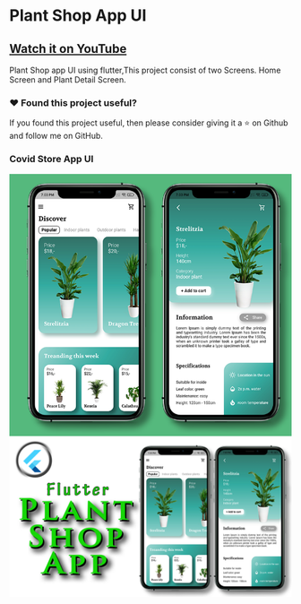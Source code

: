 # Plant Shop App UI

## [Watch it on YouTube]()


Plant Shop app UI using flutter,This project consist of two Screens. Home Screen and Plant Detail Screen.

### :heart: Found this project useful?

If you found this project useful, then please consider giving it a :star: on Github and follow me on GitHub.

### Covid Store App UI

![App UI](/plantallscr.png)
![App UI](/plantthumb.png)

